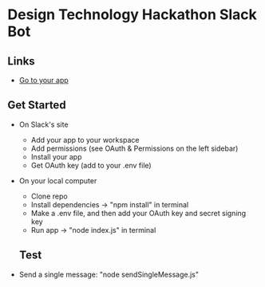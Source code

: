 # Design Technology Hackathon Slack Bot

## Links
- [Go to your app](https://api.slack.com/apps)

## Get Started
- On Slack's site
	- Add your app to your workspace
	- Add permissions (see OAuth & Permissions on the left sidebar)
	- Install your app
	- Get OAuth key (add to your .env file)
- On your local computer
	- Clone repo
	- Install dependencies -> "npm install" in terminal
	- Make a .env file, and then add your OAuth key and secret signing key
	- Run app -> "node index.js" in terminal

	## Test
- Send a single message: "node sendSingleMessage.js"